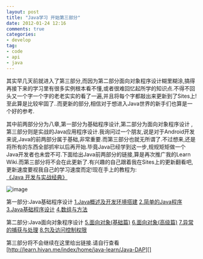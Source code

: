 ```yaml
---
layout: post
title: "Java学习 开始第三部分" 
date: 2012-01-24 12:16
comments: true
categories: 
- develop
tag: 
- code 
- api 
- java
---
```


其实早几天前就进入了第三部分,而因为第二部分面向对象程序设计糊里糊涂,搞得再接下来的学习里有很多实例根本看不懂,或者很难回忆起所学的知识点.不得不回头又一个字一个字的老老实实的看了一遍,并且将每个字都敲出来更新到了Sites上!至此算是比较牢固了..而更新的部分,相信对于想进入Java世界的新手们也算是一个好的参考.

其中前两部分分为八章,第一部分为基础程序设计,第二部分为面向对象程序设计 ,第三部分则是实战的Java应用程序设计.我询问过一个朋友,说是对于Android开发来说,Java的前两部分属于基础,非常重要.而第三部分也就无所谓了.不过想来,还是将所有的东西全部抓牢以后再开始.毕竟Java已经学到这一步,规规矩矩做一个Java开发者也未尝不可.下面给出Java前两部分的链接,算是再次推广我的Learn Wiki.而第三部分将不会在此更新了.有兴趣的自己跟着我在Sites上的更新翻看吧,更新速度要视我自己的学习速度而定!现在手上的教程为:[《Java 开发与实战经典》][]

![image][]

第一部分:Java基础程序设计 [1.Java概述及开发环境搭建][] [2.简单的Java程序][] [3.Java基础程序设计][] [4.数组与方法][]

第二部分:Java面向对象程序设计 [5.面向对象(基础篇)][] [6.面向对象(高级篇)][] [7.异常的捕获与处理][] [8.包及访问控制权限][]

第三部分将不会继续在这里给出链接.请自行查看 [http://learn.hivan.me/index/home/java-learn/Java-DAP][]

 [image]:http://farm8.staticflickr.com/7153/6750793489_d9338b03b7_z.jpg
 [《Java 开发与实战经典》]:http://www.amazon.cn/gp/product/B002IIE012/ref=as_li_tf_tl?ie=UTF8&tag=duart-23&linkCode=as2&camp=536&creative=3200&creativeASIN=B002IIE012
 [1.Java概述及开发环境搭建]:http://learn.hivan.me/index/home/java-learn/Java-DAP/chapter1
 [2.简单的Java程序]:http://learn.hivan.me/index/home/java-learn/Java-DAP/chapter2
 [3.Java基础程序设计]:http://learn.hivan.me/index/home/java-learn/Java-DAP/chapter3
 [4.数组与方法]:http://learn.hivan.me/index/home/java-learn/Java-DAP/chapter4
 [5.面向对象(基础篇)]:http://learn.hivan.me/index/home/java-learn/Java-DAP/chapter5
 [6.面向对象(高级篇)]:http://learn.hivan.me/index/home/java-learn/Java-DAP/chapter06
 [7.异常的捕获与处理]:http://learn.hivan.me/index/home/java-learn/Java-DAP/chapter07
 [8.包及访问控制权限]:http://learn.hivan.me/index/home/java-learn/Java-DAP/chapter08
 [http://learn.hivan.me/index/home/java-learn/Java-DAP]:http://learn.hivan.me/index/home/java-learn/Java-DAP


